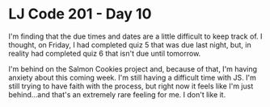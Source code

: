 # LJ Code 201 - Day 10

I'm finding that the due times and dates are a little difficult to keep track of. I thought, on Friday, I had completed quiz 5 that was due last night, but, in reality had completed quiz 6 that isn't due until tomorrow.

I'm behind on the Salmon Cookies project and, because of that, I'm having anxiety about this coming week. I'm still having a difficult time with JS. I'm still trying to have faith with the process, but right now it feels like I'm just behind...and that's an extremely rare feeling for me. I don't like it.
